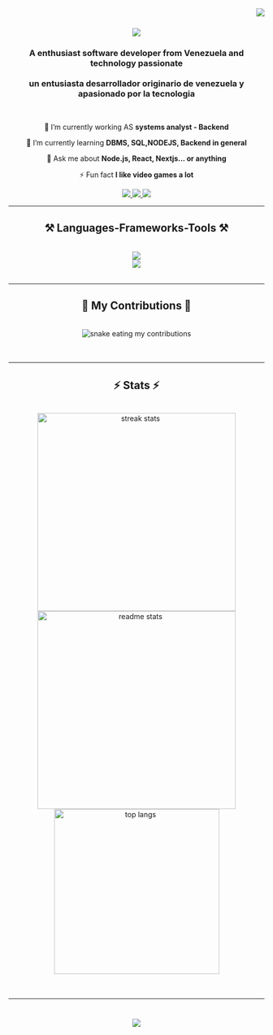 <img align="right" src="https://visitor-badge.laobi.icu/badge?page_id=fakbo-dev.fakbo-dev" />


<h1 align="center">
    <img src="https://readme-typing-svg.herokuapp.com/?font=Righteous&size=35&center=true&vCenter=true&width=500&height=70&duration=4000&lines=Hi+There!;+I'm+Mauricio+Oropeza!;+Hola!;+Soy+Mauricio+Oropeza;" />
</h1>

<h3 align="center">A enthusiast software developer from Venezuela and technology passionate <br><br> un entusiasta desarrollador  originario de venezuela y apasionado por la tecnologia</h3>

<br/>

<div align="center">
 
 🔭 I’m currently working AS **systems analyst - Backend**
 
 🌱 I’m currently learning **DBMS, SQL,NODEJS, Backend in general**

💬 Ask me about **Node.js, React, Nextjs... or anything**

⚡ Fun fact **I like video games a lot**

 </div>

<div align="center"> 
  <a href="https://leetcode.com/u/fakbo-dev/" target="_BLANK">
    <img src="https://img.shields.io/badge/dynamic/json?style=for-the-badge&labelColor=black&color=%23ffa116&label=Solved&query=solvedOverTotal&url=https%3A%2F%2Fleetcode-badge.vercel.app%2Fapi%2Fusers%2Ffakbo-dev&logo=leetcode&logoColor=yellow" />
  </a>
  <a href="https://www.linkedin.com/in/mauricio-oropeza-54a734312/" target="_BLANK">
    <img src="https://img.shields.io/badge/LinkedIn-0077B5?style=for-the-badge&logo=linkedin&logoColor=white" target="_blank" />
  </a>
  <a href="https://portafolio-tau-bay-37.vercel.app/" target="_BLANK">
     <img src="https://img.shields.io/badge/Portfolio-FF5722?style=for-the-badge&logo=todoist&logoColor=white" target="_blank" /> 
  </a>
</div>

 <hr/> 
<h2 align="center">⚒️ Languages-Frameworks-Tools ⚒️</h2>
<br/>
<div align="center">
    <img src="https://skillicons.dev/icons?i=javascript,typescript,react,lua,bash,mysql,mongodb" /><br>
    <img src="https://skillicons.dev/icons?i=nodejs,neovim,linux,github,git,mint,obsidian,windows,vim" /><br>
</div>

<br/>
<hr/>

<div align="center">
  <h2>🐍 My Contributions 🐍</h2>
  <br>
<img alt="snake eating my contributions" src="https://raw.githubusercontent.com/fakbo-dev/fakbo-dev/output/github-snake-dark.svg"/>
  <br/><br/><br/>
</div>

<hr/>

<h2 align="center">⚡ Stats ⚡</h2>
<br>
<div align=center>
  <img width=390 src="https://streak-stats.demolab.com/?user=fakbo-dev&count_private=true&theme=react&border_radius=10" alt="streak stats"/>
  <img width=390 src="https://github-readme-stats.vercel.app/api?username=fakbo-dev&count_private=true&show_icons=true&theme=react&rank_icon=github&border_radius=10" alt="readme stats" />
  <br/>
  <img width=325 align="center" src="https://github-readme-stats-salesp07.vercel.app/api/top-langs/?username=fakbo-dev&hide=HTML&langs_count=8&layout=compact&theme=react&border_radius=10&size_weight=0.5&count_weight=0.5&exclude_repo=github-readme-stats" alt="top langs" />
</div>
<br/><br/>

<hr/>
<h1 align="center">
    <img src="https://readme-typing-svg.herokuapp.com/?font=Righteous&size=35&center=true&vCenter=true&width=500&height=70&duration=4000&lines=Hi+There!;+I'm+Mauricio+Oropeza!;+Hola!;+Soy+Mauricio+Oropeza;" />
</h1>
<br/>
